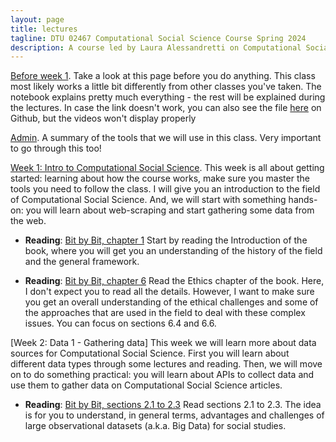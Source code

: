 ```yaml
---
layout: page
title: lectures
tagline: DTU 02467 Computational Social Science Course Spring 2024
description: A course led by Laura Alessandretti on Computational Social Science
---
```




[Before week 1](https://nbviewer.org/github/lalessan/comsocsci2024/blob/main/lectures/Before_week_1.ipynb). Take a look at this page before you do anything. This class most likely works a little bit differently from other classes you've taken. The notebook explains pretty much everything - the rest will be explained during the lectures. In case the link doesn't work, you can also see the file [here](https://github.com/lalessan/comsocsci2024/blob/main/lectures/Before_week_1.ipynb) on Github, but the videos won't display properly

[Admin](https://nbviewer.org/github/lalessan/comsocsci2024/blob/main/lectures/Admin.ipynb). A summary of the tools that we will use in this class. Very important to go through this too!

[Week 1: Intro to Computational Social Science](https://nbviewer.org/github/lalessan/comsocsci2024/blob/main/lectures/Week1.ipynb). This week is all about getting started: learning about how the course works, make sure you master the tools you need to follow the class. I will give you an introduction to the field of Computational Social Science. And, we will start with something hands-on: you will learn about web-scraping and start gathering some data from the web.

 * __Reading__: [Bit by Bit, chapter 1](https://www.bitbybitbook.com/en/1st-ed/introduction/) Start by reading the Introduction of the book, where you will get you an understanding of the history of the field and the general framework.    

 * __Reading__:  [Bit by Bit, chapter 6](https://www.bitbybitbook.com/en/1st-ed/ethics/) Read the Ethics chapter of the book. Here, I don't expect you to read all the details. However, I want to make sure you get an overall understanding of the ethical challenges and some of the approaches that are used in the field to deal with these complex issues. You can focus on sections 6.4 and 6.6.   
 
 [Week 2: Data 1 - Gathering data] This week we will learn more about data sources for Computational Social Science. First you will learn about different data types through some lectures and reading. Then, we will move on to do something practical: you will learn about APIs to collect data and use them to gather data on Computational Social Science articles. 

 * __Reading__: [Bit by Bit, sections 2.1 to 2.3](https://www.bitbybitbook.com/en/1st-ed/observing-behavior/observing-intro/) Read sections 2.1 to 2.3. The idea is for you to understand, in general terms, advantages and challenges of large observational datasets (a.k.a. Big Data) for social studies.
